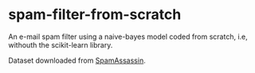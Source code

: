 # spam-filter-from-scratch
An e-mail spam filter using a naive-bayes model coded from scratch, i.e, withouth the scikit-learn library.

Dataset downloaded from <a href='https://spamassassin.apache.org/old/publiccorpus/'>SpamAssassin</a>.
